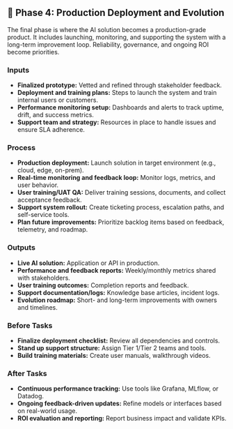 ## 📍 Phase 4: Production Deployment and Evolution

The final phase is where the AI solution becomes a production-grade product. It includes launching, monitoring, and supporting the system with a long-term improvement loop. Reliability, governance, and ongoing ROI become priorities.

### Inputs
- **Finalized prototype:** Vetted and refined through stakeholder feedback.
- **Deployment and training plans:** Steps to launch the system and train internal users or customers.
- **Performance monitoring setup:** Dashboards and alerts to track uptime, drift, and success metrics.
- **Support team and strategy:** Resources in place to handle issues and ensure SLA adherence.

### Process
- **Production deployment:** Launch solution in target environment (e.g., cloud, edge, on-prem).
- **Real-time monitoring and feedback loop:** Monitor logs, metrics, and user behavior.
- **User training/UAT QA:** Deliver training sessions, documents, and collect acceptance feedback.
- **Support system rollout:** Create ticketing process, escalation paths, and self-service tools.
- **Plan future improvements:** Prioritize backlog items based on feedback, telemetry, and roadmap.

### Outputs
- **Live AI solution:** Application or API in production.
- **Performance and feedback reports:** Weekly/monthly metrics shared with stakeholders.
- **User training outcomes:** Completion reports and feedback.
- **Support documentation/logs:** Knowledge base articles, incident logs.
- **Evolution roadmap:** Short- and long-term improvements with owners and timelines.

### Before Tasks
- **Finalize deployment checklist:** Review all dependencies and controls.
- **Stand up support structure:** Assign Tier 1/Tier 2 teams and tools.
- **Build training materials:** Create user manuals, walkthrough videos.

### After Tasks
- **Continuous performance tracking:** Use tools like Grafana, MLflow, or Datadog.
- **Ongoing feedback-driven updates:** Refine models or interfaces based on real-world usage.
- **ROI evaluation and reporting:** Report business impact and validate KPIs.
